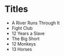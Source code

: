 # Titles

- A River Runs Through It
- Fight Club
- 12 Years a Slave
- The Big Short
- 12 Monkeys
- 13 Horses
